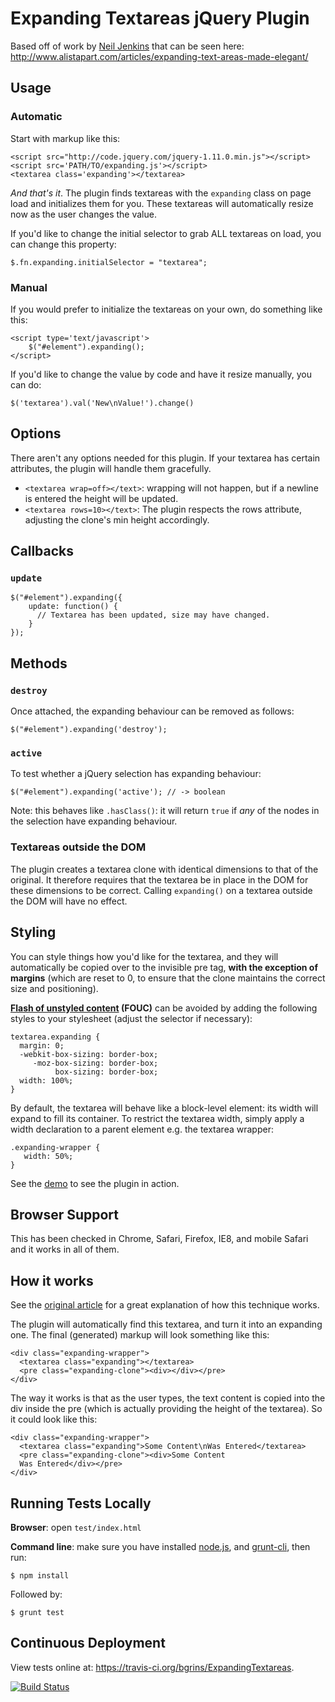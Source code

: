 # Expanding Textareas jQuery Plugin

Based off of work by [Neil Jenkins](http://nmjenkins.com/) that can be seen here: http://www.alistapart.com/articles/expanding-text-areas-made-elegant/

## Usage

### Automatic

Start with markup like this:

    <script src="http://code.jquery.com/jquery-1.11.0.min.js"></script>
    <script src='PATH/TO/expanding.js'></script>
    <textarea class='expanding'></textarea>

*And that's it*.  The plugin finds textareas with the `expanding` class on page load and initializes them for you.  These textareas will automatically resize now as the user changes the value.

If you'd like to change the initial selector to grab ALL textareas on load, you can change this property:

    $.fn.expanding.initialSelector = "textarea";

### Manual

If you would prefer to initialize the textareas on your own, do something like this:

    <script type='text/javascript'>
        $("#element").expanding();
    </script>

If you'd like to change the value by code and have it resize manually, you can do:

    $('textarea').val('New\nValue!').change()


## Options

There aren't any options needed for this plugin.  If your textarea has certain attributes, the plugin will handle them gracefully.

* `<textarea wrap=off></text>`: wrapping will not happen, but if a newline is entered the height will be updated.
* `<textarea rows=10></text>`: The plugin respects the rows attribute, adjusting the clone's min height accordingly.

## Callbacks

### `update`

    $("#element").expanding({
        update: function() {
          // Textarea has been updated, size may have changed.
        }
    });

## Methods

### `destroy`

Once attached, the expanding behaviour can be removed as follows:

    $("#element").expanding('destroy');

### `active`

To test whether a jQuery selection has expanding behaviour:

    $("#element").expanding('active'); // -> boolean

Note: this behaves like `.hasClass()`: it will return `true` if _any_ of the nodes in the selection have expanding behaviour.

### Textareas outside the DOM

The plugin creates a textarea clone with identical dimensions to that of the original. It therefore requires that the textarea be in place in the DOM for these dimensions to be correct. Calling `expanding()` on a textarea outside the DOM will have no effect.

## Styling

You can style things how you'd like for the textarea, and they will automatically be copied over to the invisible pre tag, **with the exception of margins** (which are reset to 0, to ensure that the clone maintains the correct size and positioning).

**[Flash of unstyled content](http://en.wikipedia.org/wiki/Flash_of_unstyled_content) (FOUC)** can be avoided by adding the following styles to your stylesheet (adjust the selector if necessary):

    textarea.expanding {
      margin: 0;
      -webkit-box-sizing: border-box;
         -moz-box-sizing: border-box;
              box-sizing: border-box;
      width: 100%;
    }

By default, the textarea will behave like a block-level element: its width will expand to fill its container. To restrict the textarea width, simply apply a width declaration to a parent element e.g. the textarea wrapper:

    .expanding-wrapper {
       width: 50%;
    }

See the [demo](http://bgrins.github.com/ExpandingTextareas/) to see the plugin in action.

## Browser Support

This has been checked in Chrome, Safari, Firefox, IE8, and mobile Safari and it works in all of them.

## How it works

See the [original article](http://www.alistapart.com/articles/expanding-text-areas-made-elegant/) for a great explanation of how this technique works.

The plugin will automatically find this textarea, and turn it into an expanding one.  The final (generated) markup will look something like this:

    <div class="expanding-wrapper">
      <textarea class="expanding"></textarea>
      <pre class="expanding-clone"><div></div></pre>
    </div>

The way it works is that as the user types, the text content is copied into the div inside the pre (which is actually providing the height of the textarea).  So it could look like this:

    <div class="expanding-wrapper">
      <textarea class="expanding">Some Content\nWas Entered</textarea>
      <pre class="expanding-clone"><div>Some Content
      Was Entered</div></pre>
    </div>

## Running Tests Locally

**Browser**: open `test/index.html`

**Command line**: make sure you have installed [node.js](http://nodejs.org/), and [grunt-cli](http://gruntjs.com/getting-started), then run:

    $ npm install

Followed by:

    $ grunt test

## Continuous Deployment

View tests online at: https://travis-ci.org/bgrins/ExpandingTextareas.

[![Build Status](https://travis-ci.org/bgrins/ExpandingTextareas.svg?branch=master)](https://travis-ci.org/bgrins/ExpandingTextareas)
